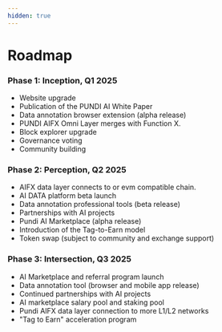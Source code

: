 ```yaml
---
hidden: true
---
```


# Roadmap

### Phase 1: Inception, Q1 2025

* Website upgrade
* Publication of the PUNDI AI White Paper
* Data annotation browser extension (alpha release)
* PUNDI AIFX Omni Layer merges with Function X.
* Block explorer upgrade
* Governance voting
* Community building

### Phase 2: Perception, Q2 2025

* AIFX data layer connects to or evm compatible chain.
* AI DATA platform beta launch
* Data annotation professional tools (beta release)
* Partnerships with AI projects
* Pundi AI Marketplace (alpha release)
* Introduction of the Tag-to-Earn model
* Token swap (subject to community and exchange support)

### Phase 3: Intersection, Q3 2025

* AI Marketplace and referral program launch
* Data annotation tool (browser and mobile app release)
* Continued partnerships with AI projects
* AI marketplace salary pool and staking pool
* Pundi AIFX data layer connection to more L1/L2 networks
* "Tag to Earn" acceleration program

